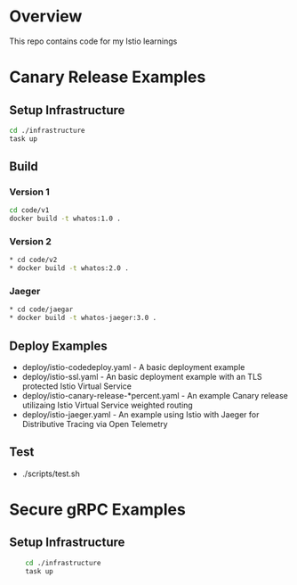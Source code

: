 # Overview
This repo contains code for my Istio learnings

# Canary Release Examples
## Setup Infrastructure 
```bash
cd ./infrastructure 
task up 
```

## Build
### Version 1
```bash
cd code/v1
docker build -t whatos:1.0 . 
```

### Version 2
```bash
* cd code/v2
* docker build -t whatos:2.0 . 
```

### Jaeger
```bash
* cd code/jaegar
* docker build -t whatos-jaeger:3.0 .
```

## Deploy Examples
* deploy/istio-codedeploy.yaml - A basic deployment example 
* deploy/istio-ssl.yaml - An basic deployment example with an TLS protected Istio Virtual Service
* deploy/istio-canary-release-*percent.yaml - An example Canary release utilizaing Istio Virtual Service weighted routing
* deploy/istio-jaeger.yaml - An example using Istio with Jaeger for Distributive Tracing via Open Telemetry

## Test
* ./scripts/test.sh

# Secure gRPC Examples
## Setup Infrastructure 
```bash
    cd ./infrastructure 
    task up 
```

